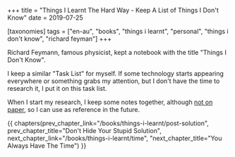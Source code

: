 +++
title = "Things I Learnt The Hard Way - Keep A List of Things I Don't Know"
date = 2019-07-25

[taxonomies]
tags = ["en-au", "books", "things i learnt", "personal", "things i don't know", "richard feyman"]
+++

Richard Feymann, famous physicist, kept a notebook with the title "Things I
Don't Know".

<!-- more -->

I keep a similar "Task List" for myself. If some technology starts appearing
everywhere or something grabs my attention, but I don't have the time to
research it, I put it on this task list.

When I start my research, I keep some notes together, although [not on
paper](/books/things-i-learnt/paper-notes), so I can use as reference in the
future.

{{ chapters(prev_chapter_link="/books/things-i-learnt/post-solution", prev_chapter_title="Don't Hide Your Stupid Solution", next_chapter_link="/books/things-i-learnt/time", "next_chapter_title="You Always Have The Time") }}
